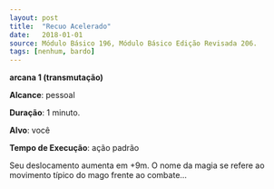 ```yaml
---
layout: post
title:  "Recuo Acelerado"
date:   2018-01-01
source: Módulo Básico 196, Módulo Básico Edição Revisada 206.
tags: [nenhum, bardo]
---
```


**arcana 1 (transmutação)**

**Alcance**: pessoal

**Duração**: 1 minuto.

**Alvo**: você

**Tempo de Execução**: ação padrão

Seu deslocamento aumenta em +9m.
O nome da magia se refere ao movimento típico do mago frente ao combate...
